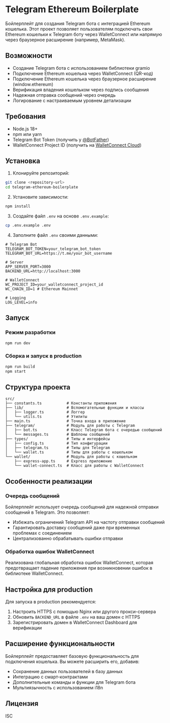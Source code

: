 # Telegram Ethereum Boilerplate

Бойлерплейт для создания Telegram бота с интеграцией Ethereum кошелька. Этот проект позволяет пользователям подключать свои Ethereum кошельки к Telegram боту через WalletConnect или напрямую через браузерное расширение (например, MetaMask).

## Возможности

- Создание Telegram бота с использованием библиотеки gramio
- Подключение Ethereum кошелька через WalletConnect (QR-код)
- Подключение Ethereum кошелька через браузерное расширение (window.ethereum)
- Верификация владения кошельком через подпись сообщения
- Надежная отправка сообщений через очередь
- Логирование с настраиваемым уровнем детализации

## Требования

- Node.js 18+
- npm или yarn
- Telegram Bot Token (получить у [@BotFather](https://t.me/BotFather))
- WalletConnect Project ID (получить на [WalletConnect Cloud](https://cloud.walletconnect.com/))

## Установка

1. Клонируйте репозиторий:
```bash
git clone <repository-url>
cd telegram-ethereum-boilerplate
```

2. Установите зависимости:
```bash
npm install
```

3. Создайте файл `.env` на основе `.env.example`:
```bash
cp .env.example .env
```

4. Заполните файл `.env` своими данными:
```
# Telegram Bot
TELEGRAM_BOT_TOKEN=your_telegram_bot_token
TELEGRAM_BOT_URL=https://t.me/your_bot_username

# Server
APP_SERVER_PORT=3000
BACKEND_URL=http://localhost:3000

# WalletConnect
WC_PROJECT_ID=your_walletconnect_project_id
WC_CHAIN_ID=1 # Ethereum Mainnet

# Logging
LOG_LEVEL=info
```

## Запуск

### Режим разработки

```bash
npm run dev
```

### Сборка и запуск в production

```bash
npm run build
npm start
```

## Структура проекта

```
src/
├── constants.ts           # Константы приложения
├── lib/                   # Вспомогательные функции и классы
│   ├── logger.ts          # Логгер
│   └── utils.ts           # Утилиты
├── main.ts                # Точка входа в приложение
├── telegram/              # Модуль для работы с Telegram
│   ├── bot.ts             # Класс Telegram бота с очередью сообщений
│   └── messages.ts        # Шаблоны сообщений
├── types/                 # Типы и интерфейсы
│   ├── config.ts          # Тип конфигурации
│   ├── telegram.ts        # Типы для Telegram
│   └── wallet.ts          # Типы для работы с кошельком
└── wallet/                # Модуль для работы с кошельком
    ├── express-app.ts     # Express приложение
    └── wallet-connect.ts  # Класс для работы с WalletConnect
```

## Особенности реализации

### Очередь сообщений

Бойлерплейт использует очередь сообщений для надежной отправки сообщений в Telegram. Это позволяет:
- Избежать ограничений Telegram API на частоту отправки сообщений
- Гарантировать доставку сообщений даже при временных проблемах с соединением
- Централизованно обрабатывать ошибки отправки

### Обработка ошибок WalletConnect

Реализована глобальная обработка ошибок WalletConnect, которая предотвращает падение приложения при возникновении ошибок в библиотеке WalletConnect.

## Настройка для production

Для запуска в production рекомендуется:

1. Настроить HTTPS с помощью Nginx или другого прокси-сервера
2. Обновить `BACKEND_URL` в файле `.env` на ваш домен с HTTPS
3. Зарегистрировать домен в WalletConnect Dashboard для верификации

## Расширение функциональности

Бойлерплейт предоставляет базовую функциональность для подключения кошелька. Вы можете расширить его, добавив:

- Сохранение данных пользователей в базу данных
- Интеграцию с смарт-контрактами
- Дополнительные команды и функции для Telegram бота
- Мультиязычность с использованием i18n

## Лицензия

ISC 